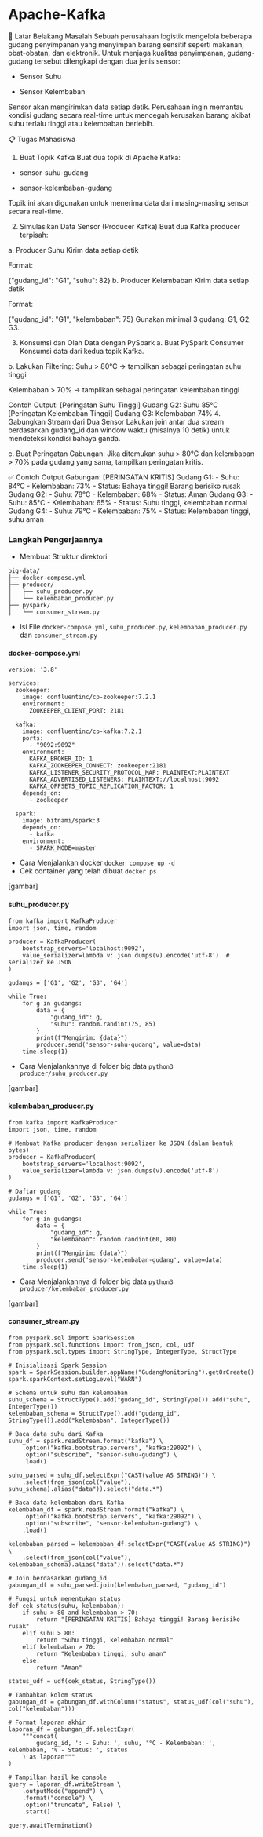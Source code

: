 # Apache-Kafka

🎯 Latar Belakang Masalah
Sebuah perusahaan logistik mengelola beberapa gudang penyimpanan yang menyimpan barang sensitif seperti makanan, obat-obatan, dan elektronik. Untuk menjaga kualitas penyimpanan, gudang-gudang tersebut dilengkapi dengan dua jenis sensor:

- Sensor Suhu

- Sensor Kelembaban

Sensor akan mengirimkan data setiap detik. Perusahaan ingin memantau kondisi gudang secara real-time untuk mencegah kerusakan barang akibat suhu terlalu tinggi atau kelembaban berlebih.

📋 Tugas Mahasiswa
1. Buat Topik Kafka
Buat dua topik di Apache Kafka:

- sensor-suhu-gudang

- sensor-kelembaban-gudang

Topik ini akan digunakan untuk menerima data dari masing-masing sensor secara real-time.

2. Simulasikan Data Sensor (Producer Kafka)
Buat dua Kafka producer terpisah:

  a. Producer Suhu
Kirim data setiap detik

  Format:

{"gudang_id": "G1", "suhu": 82}
  b. Producer Kelembaban
Kirim data setiap detik

  Format:

{"gudang_id": "G1", "kelembaban": 75}
Gunakan minimal 3 gudang: G1, G2, G3.

3. Konsumsi dan Olah Data dengan PySpark
  a. Buat PySpark Consumer
Konsumsi data dari kedua topik Kafka.

  b. Lakukan Filtering:
Suhu > 80°C → tampilkan sebagai peringatan suhu tinggi

Kelembaban > 70% → tampilkan sebagai peringatan kelembaban tinggi

Contoh Output:
[Peringatan Suhu Tinggi] Gudang G2: Suhu 85°C [Peringatan Kelembaban Tinggi] Gudang G3: Kelembaban 74%
4. Gabungkan Stream dari Dua Sensor
Lakukan join antar dua stream berdasarkan gudang_id dan window waktu (misalnya 10 detik) untuk mendeteksi kondisi bahaya ganda.

  c. Buat Peringatan Gabungan:
Jika ditemukan suhu > 80°C dan kelembaban > 70% pada gudang yang sama, tampilkan peringatan kritis.

✅ Contoh Output Gabungan:
[PERINGATAN KRITIS] Gudang G1: - Suhu: 84°C - Kelembaban: 73% - Status: Bahaya tinggi! Barang berisiko rusak Gudang G2: - Suhu: 78°C - Kelembaban: 68% - Status: Aman Gudang G3: - Suhu: 85°C - Kelembaban: 65% - Status: Suhu tinggi, kelembaban normal Gudang G4: - Suhu: 79°C - Kelembaban: 75% - Status: Kelembaban tinggi, suhu aman

### Langkah Pengerjaannya

- Membuat Struktur direktori 
```
big-data/
├── docker-compose.yml
├── producer/
│   ├── suhu_producer.py
│   └── kelembaban_producer.py
├── pyspark/
│   └── consumer_stream.py
```

- Isi File `docker-compose.yml`, `suhu_producer.py`, `kelembaban_producer.py` dan `consumer_stream.py`

#### docker-compose.yml
```
version: '3.8'

services:
  zookeeper:
    image: confluentinc/cp-zookeeper:7.2.1
    environment:
      ZOOKEEPER_CLIENT_PORT: 2181

  kafka:
    image: confluentinc/cp-kafka:7.2.1
    ports:
      - "9092:9092"
    environment:
      KAFKA_BROKER_ID: 1
      KAFKA_ZOOKEEPER_CONNECT: zookeeper:2181
      KAFKA_LISTENER_SECURITY_PROTOCOL_MAP: PLAINTEXT:PLAINTEXT
      KAFKA_ADVERTISED_LISTENERS: PLAINTEXT://localhost:9092
      KAFKA_OFFSETS_TOPIC_REPLICATION_FACTOR: 1
    depends_on:
      - zookeeper

  spark:
    image: bitnami/spark:3
    depends_on:
      - kafka
    environment:
      - SPARK_MODE=master

```

- Cara Menjalankan docker `docker compose up -d`
- Cek container yang telah dibuat `docker ps`

[gambar]

#### suhu_producer.py
```
from kafka import KafkaProducer
import json, time, random

producer = KafkaProducer(
    bootstrap_servers='localhost:9092',
    value_serializer=lambda v: json.dumps(v).encode('utf-8')  # serializer ke JSON
)

gudangs = ['G1', 'G2', 'G3', 'G4']

while True:
    for g in gudangs:
        data = {
            "gudang_id": g,
            "suhu": random.randint(75, 85)
        }
        print(f"Mengirim: {data}")
        producer.send('sensor-suhu-gudang', value=data)
    time.sleep(1)
```

- Cara Menjalankannya di folder big data `python3 producer/suhu_producer.py`

[gambar]

#### kelembaban_producer.py
```
from kafka import KafkaProducer
import json, time, random

# Membuat Kafka producer dengan serializer ke JSON (dalam bentuk bytes)
producer = KafkaProducer(
    bootstrap_servers='localhost:9092',
    value_serializer=lambda v: json.dumps(v).encode('utf-8')
)

# Daftar gudang
gudangs = ['G1', 'G2', 'G3', 'G4']

while True:
    for g in gudangs:
        data = {
            "gudang_id": g,
            "kelembaban": random.randint(60, 80)
        }
        print(f"Mengirim: {data}")
        producer.send('sensor-kelembaban-gudang', value=data)
    time.sleep(1)
```

- Cara Menjalankannya di folder big data `python3 producer/kelembaban_producer.py`

[gambar]

#### consumer_stream.py
```
from pyspark.sql import SparkSession
from pyspark.sql.functions import from_json, col, udf
from pyspark.sql.types import StringType, IntegerType, StructType

# Inisialisasi Spark Session
spark = SparkSession.builder.appName("GudangMonitoring").getOrCreate()
spark.sparkContext.setLogLevel("WARN")

# Schema untuk suhu dan kelembaban
suhu_schema = StructType().add("gudang_id", StringType()).add("suhu", IntegerType())
kelembaban_schema = StructType().add("gudang_id", StringType()).add("kelembaban", IntegerType())

# Baca data suhu dari Kafka
suhu_df = spark.readStream.format("kafka") \
    .option("kafka.bootstrap.servers", "kafka:29092") \
    .option("subscribe", "sensor-suhu-gudang") \
    .load()

suhu_parsed = suhu_df.selectExpr("CAST(value AS STRING)") \
    .select(from_json(col("value"), suhu_schema).alias("data")).select("data.*")

# Baca data kelembaban dari Kafka
kelembaban_df = spark.readStream.format("kafka") \
    .option("kafka.bootstrap.servers", "kafka:29092") \
    .option("subscribe", "sensor-kelembaban-gudang") \
    .load()

kelembaban_parsed = kelembaban_df.selectExpr("CAST(value AS STRING)") \
    .select(from_json(col("value"), kelembaban_schema).alias("data")).select("data.*")

# Join berdasarkan gudang_id
gabungan_df = suhu_parsed.join(kelembaban_parsed, "gudang_id")

# Fungsi untuk menentukan status
def cek_status(suhu, kelembaban):
    if suhu > 80 and kelembaban > 70:
        return "[PERINGATAN KRITIS] Bahaya tinggi! Barang berisiko rusak"
    elif suhu > 80:
        return "Suhu tinggi, kelembaban normal"
    elif kelembaban > 70:
        return "Kelembaban tinggi, suhu aman"
    else:
        return "Aman"

status_udf = udf(cek_status, StringType())

# Tambahkan kolom status
gabungan_df = gabungan_df.withColumn("status", status_udf(col("suhu"), col("kelembaban")))

# Format laporan akhir
laporan_df = gabungan_df.selectExpr(
    """concat(
        gudang_id, ': - Suhu: ', suhu, '°C - Kelembaban: ', kelembaban, '% - Status: ', status
    ) as laporan"""
)

# Tampilkan hasil ke console
query = laporan_df.writeStream \
    .outputMode("append") \
    .format("console") \
    .option("truncate", False) \
    .start()

query.awaitTermination()

```
